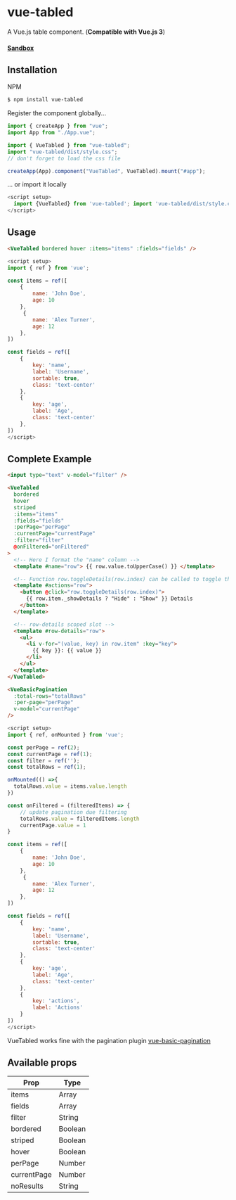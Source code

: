# vue-tabled

A Vue.js table component. (**Compatible with Vue.js 3**)

#### [Sandbox](https://codesandbox.io/p/sandbox/vue-tabled-vue-pagination-sand-cqfjyx?file=%2Fsrc%2FApp.vue "Sandbox")

## Installation

NPM

```bash
$ npm install vue-tabled
```

Register the component globally...

```js
import { createApp } from "vue";
import App from "./App.vue";

import { VueTabled } from "vue-tabled";
import "vue-tabled/dist/style.css";
// don't forget to load the css file

createApp(App).component("VueTabled", VueTabled).mount("#app");
```

... or import it locally

```js
<script setup>
  import {VueTabled} from 'vue-tabled'; import 'vue-tabled/dist/style.css'
</script>
```

## Usage

```html
<VueTabled bordered hover :items="items" :fields="fields" />
```

```js
<script setup>
import { ref } from 'vue';

const items = ref([
    {
        name: 'John Doe',
        age: 10
    },
     {
        name: 'Alex Turner',
        age: 12
    },
])

const fields = ref([
    {
        key: 'name',
        label: 'Username',
        sortable: true,
        class: 'text-center'
    },
    {
        key: 'age',
        label: 'Age',
        class: 'text-center'
    },
])
</script>
```

## Complete Example

```html
<input type="text" v-model="filter" />

<VueTabled
  bordered
  hover
  striped
  :items="items"
  :fields="fields"
  :perPage="perPage"
  :currentPage="currentPage"
  :filter="filter"
  @onFiltered="onFiltered"
>
  <!-- Here I format the "name" column -->
  <template #name="row"> {{ row.value.toUpperCase() }} </template>

  <!-- Function row.toggleDetails(row.index) can be called to toggle the visibility of the rows row-details scoped slot -->
  <template #actions="row">
    <button @click="row.toggleDetails(row.index)">
      {{ row.item._showDetails ? "Hide" : "Show" }} Details
    </button>
  </template>

  <!-- row-details scoped slot -->
  <template #row-details="row">
    <ul>
      <li v-for="(value, key) in row.item" :key="key">
        {{ key }}: {{ value }}
      </li>
    </ul>
  </template>
</VueTabled>

<VueBasicPagination
  :total-rows="totalRows"
  :per-page="perPage"
  v-model="currentPage"
/>
```

```js
<script setup>
import { ref, onMounted } from 'vue';

const perPage = ref(2);
const currentPage = ref(1);
const filter = ref('');
const totalRows = ref(1);

onMounted(() =>{
  totalRows.value = items.value.length
})

const onFiltered = (filteredItems) => {
    // update pagination due filtering
    totalRows.value = filteredItems.length
    currentPage.value = 1
}

const items = ref([
    {
        name: 'John Doe',
        age: 10
    },
     {
        name: 'Alex Turner',
        age: 12
    },
])

const fields = ref([
	{
		key: 'name',
		label: 'Username',
		sortable: true,
		class: 'text-center'
	},
	{
		key: 'age',
		label: 'Age',
		class: 'text-center'
	},
	{
		key: 'actions',
		label: 'Actions'
	}
])
</script>
```

VueTabled works fine with the pagination plugin [vue-basic-pagination](https://github.com/ovictorpereira/vue-basic-pagination)

## Available props

| Prop        | Type    |
| ----------- | ------- |
| items       | Array   |
| fields      | Array   |
| filter      | String  |
| bordered    | Boolean |
| striped     | Boolean |
| hover       | Boolean |
| perPage     | Number  |
| currentPage | Number  |
| noResults   | String  |
